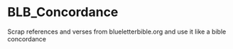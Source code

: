 # BLB_Concordance
 Scrap references and verses from blueletterbible.org and use it like a bible concordance
